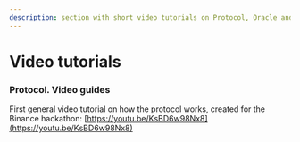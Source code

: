 ```yaml
---
description: section with short video tutorials on Protocol, Oracle and Index
---
```


# Video tutorials

### Protocol. Video guides

First general video tutorial on how the protocol works, created for the Binance hackathon: [https://youtu.be/KsBD6w98Nx8](https://youtu.be/KsBD6w98Nx8)
